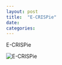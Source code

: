 ```yaml
---
layout: post
title:  "E-CRISPie"
date:
categories:
---
```


E-CRISPie

![E-CRISPie](/engineering/images/Figure2-E-CRISPie.gif)

[^1]: Footnote one
